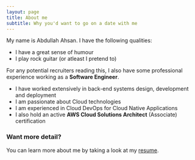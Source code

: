 ```yaml
---
layout: page
title: About me
subtitle: Why you'd want to go on a date with me
---
```


My name is Abdullah Ahsan. I have the following qualities:

- I have a great sense of humour
- I play rock guitar (or atleast I pretend to)

For any potential recruiters reading this, I also have some professional experience working as a **Software Engineer**.

- I have worked extensively in back-end systems design, development and deployment
- I am passionate about Cloud technologies
- I am experienced in Cloud DevOps for Cloud Native Applications
- I also hold an active **AWS Cloud Solutions Architect** (Associate) certification

### Want more detail?

You can learn more about me by taking a look at my [resume](https://s3.amazonaws.com/abdullahahsan/abdullah_ahsan_resume.pdf).

